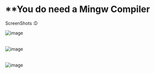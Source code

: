<h1>**You do need a Mingw Compiler</h1>

ScreenShots :D 

![image](https://github.com/user-attachments/assets/1477bdfd-001d-4c35-ba3d-c8174b85bd68)
<br>
<br>
<br>
![image](https://github.com/user-attachments/assets/d3dd1a8c-dd00-414e-95c3-41a557299776)
<br>
<br>
<br>
![image](https://github.com/user-attachments/assets/b1e4fdf6-f2f5-477f-a814-b6f69cf520f7)


